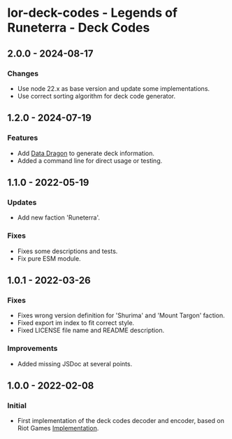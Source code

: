 # lor-deck-codes - Legends of Runeterra - Deck Codes

## 2.0.0 - 2024-08-17

### Changes

- Use node 22.x as base version and update some implementations.
- Use correct sorting algorithm for deck code generator.

## 1.2.0 - 2024-07-19

### Features

- Add [Data Dragon](https://developer.riotgames.com/docs/lor#data-dragon) to generate deck information.
- Added a command line for direct usage or testing.

## 1.1.0 - 2022-05-19

### Updates

- Add new faction 'Runeterra'.

### Fixes

- Fixes some descriptions and tests.
- Fix pure ESM module.

## 1.0.1 - 2022-03-26

### Fixes

- Fixes wrong version definition for 'Shurima' and 'Mount Targon' faction.
- Fixed export im index to fit correct style.
- Fixed LICENSE file name and README description.

### Improvements

- Added missing JSDoc at several points.

## 1.0.0 - 2022-02-08

### Initial

- First implementation of the deck codes decoder and encoder, based on Riot Games [Implementation](https://github.com/RiotGames/LoRDeckCodes).

